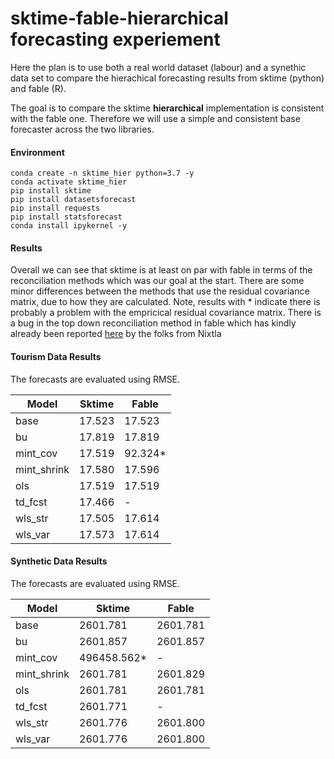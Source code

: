 # sktime-fable-hierarchical forecasting experiement

Here the plan is to use both a real world dataset (labour) and a synethic data set to compare the hierachical forecasting results from sktime (python) and fable (R).

The goal is to compare the sktime **hierarchical** implementation is consistent with the fable one. Therefore we will use a simple and consistent base forecaster across the two libraries.


#### Environment
```
conda create -n sktime_hier python=3.7 -y
conda activate sktime_hier
pip install sktime
pip install datasetsforecast
pip install requests
pip install statsforecast
conda install ipykernel -y
```


#### Results

Overall we can see that sktime is at least on par with fable in terms of the reconciliation methods which was our goal at the start.
There are some minor differences between the methods that use the residual covariance matrix, due to how they are calculated.
Note, results with * indicate there is probably a problem with the empricical residual covariance matrix. There is a bug in the top down reconciliation method in fable which has kindly already been reported [here](https://github.com/tidyverts/fable/issues/370) by the folks from Nixtla


#### Tourism Data Results

The forecasts are evaluated using RMSE.


| Model          | Sktime      | Fable      |
|----------------|-------------|------------|
| base           |  17.523     | 17.523     |
| bu             |  17.819     | 17.819     |
| mint_cov       |  17.519     | 92.324*    |
| mint_shrink    |  17.580     | 17.596     |
| ols            |  17.519     | 17.519     |
| td_fcst        |  17.466     | -          |
| wls_str        |  17.505     | 17.614     |
| wls_var        |  17.573     | 17.614     |


#### Synthetic Data Results

The forecasts are evaluated using RMSE.


| Model          | Sktime      | Fable      |
|----------------|-------------|------------|
| base           |  2601.781   | 2601.781   |
| bu             |  2601.857   | 2601.857   |
| mint_cov       |  496458.562*| -          |
| mint_shrink    |  2601.781   | 2601.829   |
| ols            |  2601.781   | 2601.781   |
| td_fcst        |  2601.771   | -          |
| wls_str        |  2601.776   | 2601.800   |
| wls_var        |  2601.776   | 2601.800   |
